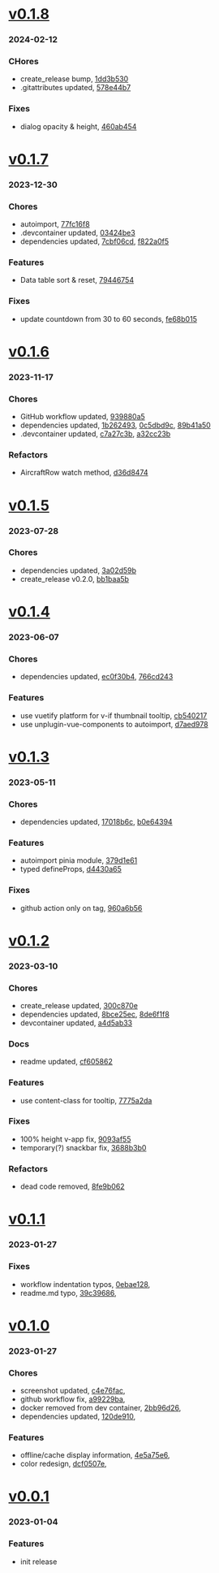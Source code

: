 # <a href='https://github.com/mrjackwills/flightbox_vue/releases/tag/v0.1.8'>v0.1.8</a>
### 2024-02-12

### CHores
+ create_release bump, [1dd3b530](https://github.com/mrjackwills/flightbox_vue/commit/1dd3b530e4387b2cfc8c540fa8323464516f846a)
+ .gitattributes updated, [578e44b7](https://github.com/mrjackwills/flightbox_vue/commit/578e44b7c85fab56732388051c254e337b4b8cd9)

### Fixes
+ dialog opacity & height, [460ab454](https://github.com/mrjackwills/flightbox_vue/commit/460ab454b8560909d64b00a58550e85401407cfb)

# <a href='https://github.com/mrjackwills/flightbox_vue/releases/tag/v0.1.7'>v0.1.7</a>
### 2023-12-30

### Chores
+ autoimport, [77fc16f8](https://github.com/mrjackwills/flightbox_vue/commit/77fc16f8e3a12222d82bbba257981f95240d2802)
+ .devcontainer updated, [03424be3](https://github.com/mrjackwills/flightbox_vue/commit/03424be3dcf99b50874f1e3be30966332ce14aa4)
+ dependencies updated, [7cbf06cd](https://github.com/mrjackwills/flightbox_vue/commit/7cbf06cdd159f9746eaa0aa1d8a4ce0742d59c53), [f822a0f5](https://github.com/mrjackwills/flightbox_vue/commit/f822a0f549663e82c5c9f27ef10a02ec2c1ae6aa) 

### Features
+ Data table sort & reset, [79446754](https://github.com/mrjackwills/flightbox_vue/commit/79446754587ae9e3c26944a6738e38635fcb31bd)

### Fixes
+ update countdown from 30 to 60 seconds, [fe68b015](https://github.com/mrjackwills/flightbox_vue/commit/fe68b0154876fa8a88f7b09a6aab448139f46f8b)

# <a href='https://github.com/mrjackwills/flightbox_vue/releases/tag/v0.1.6'>v0.1.6</a>
### 2023-11-17

### Chores
+ GitHub workflow updated, [939880a5](https://github.com/mrjackwills/flightbox_vue/commit/939880a5b55abb3738cb0dd5f71445aa57de9010)
+ dependencies updated, [1b262493](https://github.com/mrjackwills/flightbox_vue/commit/1b262493c78e7ea54a0c682ba3eab07df392748a), [0c5dbd9c](https://github.com/mrjackwills/flightbox_vue/commit/0c5dbd9c1df32bd54ca63edaf4187eeb82342e3c), [89b41a50](https://github.com/mrjackwills/flightbox_vue/commit/89b41a506567ddc1a72d8ad22b6c08c1f639f063)
+ .devcontainer updated, [c7a27c3b](https://github.com/mrjackwills/flightbox_vue/commit/c7a27c3b198984f91c74ee75e62cce3bca211fcb), [a32cc23b](https://github.com/mrjackwills/flightbox_vue/commit/a32cc23b6c7e1966818d550bc11e0edfc276eb94)

### Refactors
+ AircraftRow watch method, [d36d8474](https://github.com/mrjackwills/flightbox_vue/commit/d36d84748a21b1b82a408468621595602e1611c3)

# <a href='https://github.com/mrjackwills/flightbox_vue/releases/tag/v0.1.5'>v0.1.5</a>
### 2023-07-28

### Chores
+ dependencies updated, [3a02d59b](https://github.com/mrjackwills/flightbox_vue/commit/3a02d59b4da990a7ac72b7ccfdf34f153c329f5f)
+ create_release v0.2.0, [bb1baa5b](https://github.com/mrjackwills/flightbox_vue/commit/bb1baa5b72c7543170fb97bbe3068b7c5cf4a05e)

# <a href='https://github.com/mrjackwills/flightbox_vue/releases/tag/v0.1.4'>v0.1.4</a>
### 2023-06-07

### Chores
+ dependencies updated, [ec0f30b4](https://github.com/mrjackwills/flightbox_vue/commit/ec0f30b40d1dcb82cf1a3739c5593342a2068df5), [766cd243](https://github.com/mrjackwills/flightbox_vue/commit/766cd243b1be1b6033f88e904e74b4277c66afd2)

### Features
+ use vuetify platform for v-if thumbnail tooltip, [cb540217](https://github.com/mrjackwills/flightbox_vue/commit/cb5402173370e1bf1eb2f99dad695bb5f8caae94)
+ use unplugin-vue-components to autoimport, [d7aed978](https://github.com/mrjackwills/flightbox_vue/commit/d7aed978204d6dbc632c1ea6084552ac713badf5)

# <a href='https://github.com/mrjackwills/flightbox_vue/releases/tag/v0.1.3'>v0.1.3</a>
### 2023-05-11

### Chores
+ dependencies updated, [17018b6c](https://github.com/mrjackwills/flightbox_vue/commit/17018b6c829f9352ba40bedee046f40fa6811b5a), [b0e64394](https://github.com/mrjackwills/flightbox_vue/commit/b0e643945c8488c41404473bb95ee2c15f7ccb75)

### Features
+ autoimport pinia module, [379d1e61](https://github.com/mrjackwills/flightbox_vue/commit/379d1e61255a6f8cf420ef7d5119ab6b6fdb25a5)
+ typed defineProps, [d4430a65](https://github.com/mrjackwills/flightbox_vue/commit/d4430a65c76e8bd358410661a480374f01fa3053)

### Fixes
+ github action only on tag, [960a6b56](https://github.com/mrjackwills/flightbox_vue/commit/960a6b56fb034ef5c14e3efad9d346826302ed4b)

# <a href='https://github.com/mrjackwills/flightbox_vue/releases/tag/v0.1.2'>v0.1.2</a>
### 2023-03-10

### Chores
+ create_release updated, [300c870e](https://github.com/mrjackwills/flightbox_vue/commit/300c870e15bac3f40854ab3d740b76db33d913b9)
+ dependencies updated, [8bce25ec](https://github.com/mrjackwills/flightbox_vue/commit/8bce25ec239a2413a2506112a9210f097e4c07ba), [8de6f1f8](https://github.com/mrjackwills/flightbox_vue/commit/8de6f1f8face73fdf77b8dc1f15bc7464b75f0bd)
+ devcontainer updated, [a4d5ab33](https://github.com/mrjackwills/flightbox_vue/commit/a4d5ab3334fed1d231c8e725ef612ef0dd5ee2e4)

### Docs
+ readme updated, [cf605862](https://github.com/mrjackwills/flightbox_vue/commit/cf6058625abc6a8979a968e7d5da756bf5dc02a8)

### Features
+ use content-class for tooltip, [7775a2da](https://github.com/mrjackwills/flightbox_vue/commit/7775a2da83381c9ccae1aafdf2c2f704840ccd53)

### Fixes
+ 100% height v-app fix, [9093af55](https://github.com/mrjackwills/flightbox_vue/commit/9093af55f3cc374add5b2eaba3ebb35aa5cac4ad)
+ temporary(?) snackbar fix, [3688b3b0](https://github.com/mrjackwills/flightbox_vue/commit/3688b3b0069ff885cead6c6bb6be35b622aa1159)

### Refactors
+ dead code removed, [8fe9b062](https://github.com/mrjackwills/flightbox_vue/commit/8fe9b0627acf714a65cbfa9f24842fa46d614509)

# <a href='https://github.com/mrjackwills/flightbox_vue/releases/tag/v0.1.1'>v0.1.1</a>
### 2023-01-27

### Fixes
+ workflow indentation typos, [0ebae128](https://github.com/mrjackwills/flightbox_vue/commit/0ebae1286bbaed68d70613960b560a25fb95bf3c),
+ readme.md typo, [39c39686](https://github.com/mrjackwills/flightbox_vue/commit/39c396860f10488107dbd42968733fa81ef42434),

# <a href='https://github.com/mrjackwills/flightbox_vue/releases/tag/v0.1.0'>v0.1.0</a>
### 2023-01-27

### Chores
+ screenshot updated, [c4e76fac](https://github.com/mrjackwills/flightbox_vue/commit/c4e76facdccfc227caf8f818031c5eae92aa4076),
+ github workflow fix, [a99229ba](https://github.com/mrjackwills/flightbox_vue/commit/a99229ba899051fea6b068874f10a460b6616e06),
+ docker removed from dev container, [2bb96d26](https://github.com/mrjackwills/flightbox_vue/commit/2bb96d26701c776297662c10260b11416af56d43),
+ dependencies updated, [120de910](https://github.com/mrjackwills/flightbox_vue/commit/120de910c830892190e043e9593acf5a877d1c2d),

### Features
+ offline/cache display information, [4e5a75e6](https://github.com/mrjackwills/flightbox_vue/commit/4e5a75e6eaf33fbd6317f4a558e8c3dd6dbf94df),
+ color redesign, [dcf0507e](https://github.com/mrjackwills/flightbox_vue/commit/dcf0507ec38576138bd1c5b9d20070621d77ce7b),


# <a href='https://github.com/mrjackwills/flightbox_vue/releases/tag/v0.0.1'>v0.0.1</a>
### 2023-01-04

### Features
+ init release
